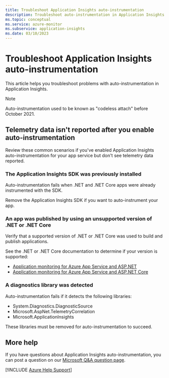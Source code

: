 ```yaml
---
title: Troubleshoot Application Insights auto-instrumentation
description: Troubleshoot auto-instrumentation in Application Insights.
ms.topic: conceptual
ms.service: azure-monitor
ms.subservice: application-insights
ms.date: 03/10/2023
---
```

# Troubleshoot Application Insights auto-instrumentation

This article helps you troubleshoot problems with auto-instrumentation in Application Insights.

> [!NOTE]
> Auto-instrumentation used to be known as "codeless attach" before October 2021.

## Telemetry data isn't reported after you enable auto-instrumentation

Review these common scenarios if you've enabled Application Insights auto-instrumentation for your app service but don't see telemetry data reported.

### The Application Insights SDK was previously installed

Auto-instrumentation fails when .NET and .NET Core apps were already instrumented with the SDK.

Remove the Application Insights SDK if you want to auto-instrument your app.

### An app was published by using an unsupported version of .NET or .NET Core

Verify that a supported version of .NET or .NET Core was used to build and publish applications.

See the .NET or .NET Core documentation to determine if your version is supported:

- [Application monitoring for Azure App Service and ASP.NET](/azure/azure-monitor/app/azure-web-apps-net#application-monitoring-for-azure-app-service-and-aspnet)
- [Application monitoring for Azure App Service and ASP.NET Core](/azure/azure-monitor/app/azure-web-apps-net-core#application-monitoring-for-azure-app-service-and-aspnet-core)

### A diagnostics library was detected

Auto-instrumentation fails if it detects the following libraries:

- System.Diagnostics.DiagnosticSource
- Microsoft.AspNet.TelemetryCorrelation
- Microsoft.ApplicationInsights

These libraries must be removed for auto-instrumentation to succeed.

## More help

If you have questions about Application Insights auto-instrumentation, you can post a question on our [Microsoft Q&A question page](/answers/topics/azure-monitor.html).

[!INCLUDE [Azure Help Support](../../../includes/azure-help-support.md)]
